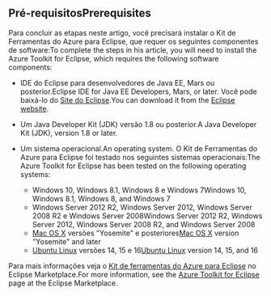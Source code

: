 ## <a name="prerequisites"></a><span data-ttu-id="5ad03-101">Pré-requisitos</span><span class="sxs-lookup"><span data-stu-id="5ad03-101">Prerequisites</span></span>
<span data-ttu-id="5ad03-102">Para concluir as etapas neste artigo, você precisará instalar o Kit de Ferramentas do Azure para Eclipse, que requer os seguintes componentes de software:</span><span class="sxs-lookup"><span data-stu-id="5ad03-102">To complete the steps in his article, you will need to install the Azure Toolkit for Eclipse, which requires the following software components:</span></span>

* <span data-ttu-id="5ad03-103">IDE do Eclipse para desenvolvedores de Java EE, Mars ou posterior.</span><span class="sxs-lookup"><span data-stu-id="5ad03-103">Eclipse IDE for Java EE Developers, Mars, or later.</span></span> <span data-ttu-id="5ad03-104">Você pode baixá-lo do [Site do Eclipse](http://www.eclipse.org/downloads/).</span><span class="sxs-lookup"><span data-stu-id="5ad03-104">You can download it from the [Eclipse website](http://www.eclipse.org/downloads/).</span></span>

* <span data-ttu-id="5ad03-105">Um Java Developer Kit (JDK) versão 1.8 ou posterior.</span><span class="sxs-lookup"><span data-stu-id="5ad03-105">A Java Developer Kit (JDK), version 1.8 or later.</span></span>

* <span data-ttu-id="5ad03-106">Um sistema operacional.</span><span class="sxs-lookup"><span data-stu-id="5ad03-106">An operating system.</span></span> <span data-ttu-id="5ad03-107">O Kit de Ferramentas do Azure para Eclipse foi testado nos seguintes sistemas operacionais:</span><span class="sxs-lookup"><span data-stu-id="5ad03-107">The Azure Toolkit for Eclipse has been tested on the following operating systems:</span></span>
  
  * <span data-ttu-id="5ad03-108">Windows 10, Windows 8.1, Windows 8 e Windows 7</span><span class="sxs-lookup"><span data-stu-id="5ad03-108">Windows 10, Windows 8.1, Windows 8, and Windows 7</span></span>
  * <span data-ttu-id="5ad03-109">Windows Server 2012 R2, Windows Server 2012, Windows Server 2008 R2 e Windows Server 2008</span><span class="sxs-lookup"><span data-stu-id="5ad03-109">Windows Server 2012 R2, Windows Server 2012, Windows Server 2008 R2, and Windows Server 2008</span></span>
  * <span data-ttu-id="5ad03-110">[Mac OS X](http://www.apple.com/osx) versões "Yosemite" e posteriores</span><span class="sxs-lookup"><span data-stu-id="5ad03-110">[Mac OS X](http://www.apple.com/osx) version "Yosemite" and later</span></span>
  * <span data-ttu-id="5ad03-111">[Ubuntu Linux](http://www.ubuntu.com) versões 14, 15 e 16</span><span class="sxs-lookup"><span data-stu-id="5ad03-111">[Ubuntu Linux](http://www.ubuntu.com) version 14, 15, and 16</span></span>

<span data-ttu-id="5ad03-112">Para mais informações veja o [Kit de ferramentas do Azure para Eclipse](http://marketplace.eclipse.org/content/azure-toolkit-eclipse) no Eclipse Marketplace.</span><span class="sxs-lookup"><span data-stu-id="5ad03-112">For more information, see the [Azure Toolkit for Eclipse](http://marketplace.eclipse.org/content/azure-toolkit-eclipse) page at the Eclipse Marketplace.</span></span>

<!--
> [!IMPORTANT]
> If you are using the Azure Toolkit for Eclipse on Windows, the toolkit requires installing the Azure SDK 2.9.6 or later in order to use the Azure emulator. You have two options for installing the Azure SDK:
> 
> * You can download and install the Azure SDK by using the [Web Platform Installer (WebPI)](http://go.microsoft.com/fwlink/?LinkID=252838).
> * If you do not have the Azure SDK installed when you create your first Azure deployment project, you will be prompted to automatically download install the requisite version of the Azure SDK.
> 
> Note that the Azure SDK is required on Windows only.
> 
> 
-->
